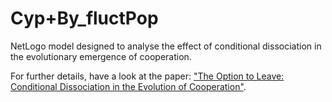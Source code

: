 # Cyp+By_fluctPop
NetLogo model designed to analyse the effect of conditional dissociation in the evolutionary emergence of cooperation.

For further details, have a look at the paper: <a target="_blank" href="http://dx.doi.org/10.1016/j.jtbi.2010.07.039">"The Option to Leave: Conditional Dissociation in the Evolution of Cooperation"</a>.
